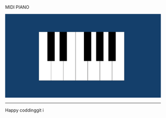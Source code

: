 
MIDI PIANO    
 
![Alt text](<Screenshot 2024-01-07 130135.png>)

------------------------------
Happy coddinggit i